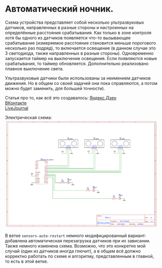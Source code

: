 
# Автоматический ночник.

Схема устройства представляет собой несколько ультразвуковых датчиков, направленных в разные стороны и настроенных на определённые расстояния срабатывания. Как только в зоне контроля хотя бы одного из датчиков появляется что-то вызывающее срабатывание (измеряемое расстояние становится меньше порогового несколько раз подряд), то включается освещение (в данном случае это 3 светодиода, также направленных в разные стороны). Одновременно запускается таймер на выключение освещения. Если появляются новые срабатывания, то таймер обновляется. Дополнительно реализовано плавное выключение света.

Ультразвуковые датчики были использованы за неимением датчиков движения. Но в общем со своей задачей они пока справляются, а потом можно будет заменить, для большей точности).

Статья про то, как всё это создавалось:
[Яндекс.Дзен](https://zen.yandex.ru/media/id/61672dfc62ecc820c3e4dc43/avtomaticheskii-nochnik-na-arduino-61de45852a8d9063787a83b4)  
[ВКонтакте](https://vk.com/@marfikus_notes-auto-night-light)  
[LiveJournal](https://marfikus.livejournal.com/19973.html)

Электрическая схема:
![Schematic_auto_night_light_2021-04-06](/Schematic_auto_night_light_2021-04-06.png "Schematic_auto_night_light_2021-04-06")

В ветке `sensors-auto-restart` немного модифицированный вариант: добавлена автоматическая перезагрузка датчиков при их зависании. Также немного изменена схема. Возможно, что это конкретно мой случай (один из датчиков иногда глючит), а в общем всё должно корректно работать по схеме и алгоритму, представленным в главной, то есть в этой ветке.
